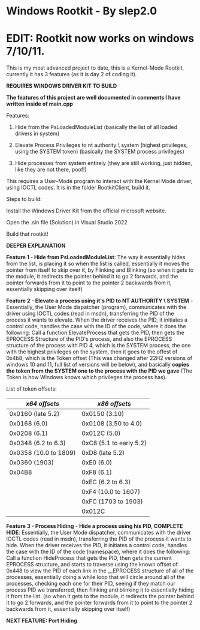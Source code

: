 # Windows Rootkit - By slep2.0

# EDIT: Rootkit now works on windows 7/10/11.


This is my most advanced project to date, this is a Kernel-Mode Rootkit, currently it has 3 features (as it is day 2 of coding it).

**REQUIRES WINDOWS DRIVER KIT TO BUILD**

**The features of this project are well documented in comments I have written inside of main.cpp**

Features:

1. Hide from the PsLoadedModuleList (basically the list of all loaded drivers in system)

2. Elevate Process Privileges to nt authority \ system (highest privileges, using the SYSTEM token) (basically the SYSTEM process privileges)

3. Hide processes from system entirely (they are still working, just hidden, like they are not there, poof!)

This requires a User-Mode program to interact with the Kernel Mode driver, using IOCTL codes. It is in the folder RootkitClient, build it.

Steps to build:

Install the Windows Driver Kit from the official microsoft website.

Open the .sln file (Solution) in Visual Studio 2022

Build that rootkit!


**DEEPER EXPLANATION**

**Feature 1 - Hide from PsLoadedModuleList**: The way it essentially hides from the list, is placing it so when the list is called, essentially it moves the pointer from itself to skip over it, by Flinking and Blinking (so when it gets to the module, it redirects the pointer behind it to go 2 forwards, and the pointer forwards from it to point to the pointer 2 backwards from it, essentially skipping over itself)

**Feature 2 - Elevate a process using it's PID to NT AUTHORITY \ SYSTEM** - Essentially, the User Mode dispatcher (program), communicates with the driver using IOCTL codes (read in msdn), transferring the PID of the process it wants to elevate. When the driver receives the PID, it initiates a control code, handles the case with the ID of the code, where it does the following: Call a function ElevateProcess that gets the PID, then gets the EPROCESS Structure of the PID's process, and also the EPROCESS structure of the process with PID 4, which is the SYSTEM process, the one with the highest privileges on the system, then it goes to the offest of 0x4b8, which is the Token offset (This was changed after 22H2 versions of windows 10 and 11, full list of versions will be below), and basically **copies the token from the SYSTEM one to the process with the PID we gave** (The Token is how Windows knows which privileges the process has).

List of token offsets:


  | *x64 offsets*    | *x86 offsets*        |
  | --------------| ------------------ |
  | 0x0160 (late 5.2) | 0x0150 (3.10)      |
  | 0x0168 (6.0)  | 0x0108 (3.50 to 4.0) |
  | 0x0208 (6.1)  | 0x012C (5.0)        |
  | 0x0348 (6.2 to 6.3) | 0xC8 (5.1 to early 5.2) |
  | 0x0358 (10.0 to 1809) | 0xD8 (late 5.2) |
  | 0x0360 (1903) | 0xE0 (6.0)          |
  | 0x04B8        | 0xF8 (6.1)          |
  |               | 0xEC (6.2 to 6.3)   |
  |               | 0xF4 (10.0 to 1607) |
  |               | 0xFC (1703 to 1903) |
  |               | 0x012C              |


**Feature 3 - Process Hiding** - **Hide a process using his PID, COMPLETE HIDE**: Essentially, the User Mode dispatcher, communicates with the driver IOCTL codes (read in msdn), transferring the PID of the process it wants to hide. When the driver receives the PID, it initiates a control code, handles the case with the ID of the code (namespace), where it does the following: Call a function HideProcess that gets the PID, then gets the current EPROCESS structure, and starts to traverse using the known offset of 0x448 to view the PID of each link in the __EPROCESS structure of all of the processes, essentially doing a while loop that will circle around all of the processes, checking each one for their PID, seeing if they match our process PID we transferred, then flinking and blinking it to essentially hiding it from the list. (so when it gets to the module, it redirects the pointer behind it to go 2 forwards, and the pointer forwards from it to point to the pointer 2 backwards from it, essentially skipping over itself)


**NEXT FEATURE: Port Hiding**
